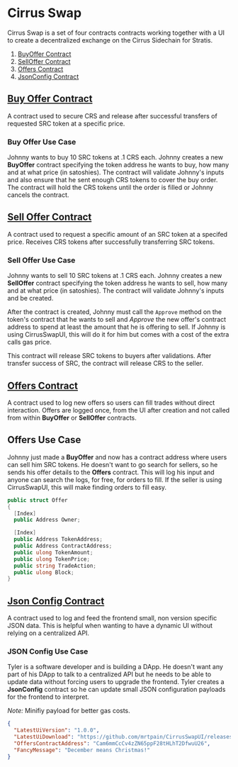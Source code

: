 # Cirrus Swap

Cirrus Swap is a set of four contracts contracts working together with a UI to create a decentralized exchange on the Cirrus Sidechain for Stratis.

1. [BuyOffer Contract](#buy-offer-contract)
2. [SellOffer Contract](#sell-offer-contract)
3. [Offers Contract](#offers-contract)
4. [JsonConfig Contract](#json-config-contract)

## [Buy Offer Contract](./CirrusSwap/BuyOffer)

A contract used to secure CRS and release after successful transfers of requested SRC token at a specific price.

### Buy Offer Use Case

Johnny wants to buy 10 SRC tokens at .1 CRS each. Johnny creates a new **BuyOffer** contract specifying the token address he wants to buy, how many and at what price (in satoshies). The contract will validate Johnny's inputs and also ensure that he sent enough CRS tokens to cover the buy order. The contract will hold the CRS tokens until the order is filled or Johnny cancels the contract.  

## [Sell Offer Contract](./CirrusSwap/SellOffer)

A contract used to request a specific amount of an SRC token at a specifed price. Receives CRS tokens after successfully transferring SRC tokens.

### Sell Offer Use Case

Johnny wants to sell 10 SRC tokens at .1 CRS each. Johnny creates a new **SellOffer** contract specifying the token address he wants to sell, how many and at what price (in satoshies). The contract will validate Johnny's inputs and be created.

After the contract is created, Johnny must call the `Approve` method on the token's contract that he wants to sell and _Approve_ the new offer's contract address to spend at least the amount that he is offering to sell. If Johnny is using CirrusSwapUI, this will do it for him but comes with a cost of the extra calls gas price.

This contract will release SRC tokens to buyers after validations. After transfer success of SRC, the contract will release CRS to the seller.

## [Offers Contract](./CirrusSwap/Offers)

A contract used to log new offers so users can fill trades without direct interaction. Offers are logged once, from the UI after creation and not called from within **BuyOffer** or **SellOffer** contracts.

## Offers Use Case

Johnny just made a **BuyOffer** and now has a contract address where users can sell him SRC tokens. He doesn't want to go search for sellers, so he sends his offer details to the **Offers** contract. This will log his input and anyone can search the logs, for free, for orders to fill. If the seller is using CirrusSwapUI, this will make finding orders to fill easy.

```csharp
public struct Offer
{
  [Index]
  public Address Owner;

  [Index]
  public Address TokenAddress;
  public Address ContractAddress;
  public ulong TokenAmount;
  public ulong TokenPrice;
  public string TradeAction;
  public ulong Block;
}
```

## [Json Config Contract](./CirrusSwap/JsonConfig)

A contract used to log and feed the frontend small, non version specific JSON data. This is helpful when wanting to have a dynamic UI without relying on a centralized API.

### JSON Config Use Case

Tyler is a software developer and is building a DApp. He doesn't want any part of his DApp to talk to a centralized API but he needs to be able to update data without forcing users to upgrade the frontend. Tyler creates a **JsonConfig** contract so he can update small JSON configuration payloads for the frontend to interpret.

_Note:_ Minifiy payload for better gas costs.

```JSON
{
  "LatestUiVersion": "1.0.0",
  "LatestUiDownload": "https://github.com/mrtpain/CirrusSwapUI/releases",
  "OffersContractAddress": "Cam6mmCcCv4zZN65ppF28tHLhT2DfwuU26",
  "FancyMessage": "December means Christmas!"
}
```
